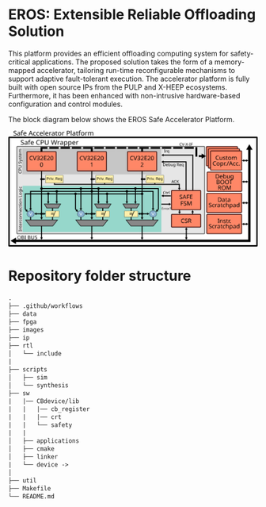 # EROS: Extensible Reliable Offloading Solution

This platform provides an efficient offloading computing system for safety-critical applications. The proposed solution takes the form of a memory-mapped accelerator, tailoring run-time reconfigurable
mechanisms to support adaptive fault-tolerant execution. The accelerator platform is fully built with open source IPs from the PULP and X-HEEP ecosystems. Furthermore, it has been enhanced with non-intrusive hardware-based configuration and control modules.

The block diagram below shows the EROS Safe Accelerator Platform.


![](https://github.com/LuisDonatien/READEM_Template/blob/main/images/General_Platform.svg)

# Repository folder structure

    .
    ├── .github/workflows
    ├── data
    ├── fpga   
    ├── images    
    ├── ip
    ├── rtl
    │   └── include   
    |        
    ├── scripts
    │   ├── sim
    │   └── synthesis
    ├── sw
    |   |── CBdevice/lib
    |   |   |── cb_register
    |   |   |── crt
    |   |   └── safety
    |   |
    │   ├── applications
    │   ├── cmake
    │   ├── linker
    |   └── device ->
    │    
    ├── util
    ├── Makefile
    └── README.md
